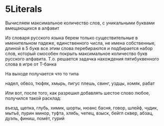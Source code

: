 # 5Literals
Вычисляем максимальное количество слов, с уникальными буквами вмещающихся в алфавит 

Из словаря русского языка берем только существительные в именительном падеже, единственного числа, не имена собственные, длиной в 5 букв
все этим слова перебираются и подбирается набор слов, который смособен покрыть максимальное количество букв русского алфавита. 
Т.о. решается задачка нахождения пятибуквенного слова в игре от T-банка

На выходе получается что то типа 

надел, обвоз, тюфяк, хмырь, пигус
плешь, свинг, уздцы, хомяк, рабат

Или вот, после того, как разрешил добавлять шестое слово любое, получился такой расклад:

въезд, щепка, глубь, химик, шорты, нюанс
басня, говор, шлейф, чудик, мытьё, пурин
минор, туфта, хлябь, чепец, взыск, бейгл
сквер, абзац, дуэль, финиш, помёт, гурий